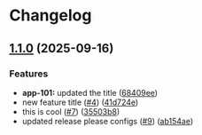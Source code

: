 # Changelog

## [1.1.0](https://github.com/joepaulk/release-please-demo/compare/v1.0.0...v1.1.0) (2025-09-16)


### Features

* **app-101:** updated the title ([68409ee](https://github.com/joepaulk/release-please-demo/commit/68409eee3c353047a5f81962f3f50be5191ba9ce))
* new feature title ([#4](https://github.com/joepaulk/release-please-demo/issues/4)) ([41d724e](https://github.com/joepaulk/release-please-demo/commit/41d724ee0c270b59fda269f13c1cf13f759e48fe))
* this is cool ([#7](https://github.com/joepaulk/release-please-demo/issues/7)) ([35503b8](https://github.com/joepaulk/release-please-demo/commit/35503b844b340549dffe499db19079b7fe9219b0))
* updated release please configs ([#9](https://github.com/joepaulk/release-please-demo/issues/9)) ([ab154ae](https://github.com/joepaulk/release-please-demo/commit/ab154aef0877d4a5780cef904ba75f0a5f2968e2))
